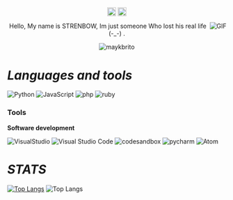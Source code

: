 #                                                                    

<p align="center">
<a href="https://twitter.com/cmd_sh" target="blank"><img align="center" src="https://cdn.jsdelivr.net/npm/simple-icons@3.0.1/icons/twitter.svg" alt="wh6" height="20" width="20" /></a>
<a href="(https://www.youtube.com/@ىعم" target="blank"><img align="center" src="https://cdn.jsdelivr.net/npm/simple-icons@3.0.1/icons/youtube.svg" alt="wh6" height="20" width="20" /></a>
</p>

<img align="right" alt="GIF" src="https://i.pinimg.com/564x/04/95/3c/04953cec39bba5766fb3f522a129503f.jpg"/>

<p align="center">Hello, My name is STRENBOW, Im just someone Who lost his real life (-_-) .</p>
<p align="center"> <img src="https://komarev.com/ghpvc/?username=STRENBOW" alt="maykbrito" /> </p>


#                                                                    *Languages and tools*

![Python](https://img.shields.io/badge/-Python-E34F26?style=for-the-badge&logo=Python&logoColor=fff)
![JavaScript](https://img.shields.io/badge/-JavaScript-F7DF1E?style=for-the-badge&logo=javascript&logoColor=fff)
![php](https://img.shields.io/badge/-php-3178C6?style=for-the-badge&logo=php&logoColor=fff)
![ruby](https://img.shields.io/badge/-ruby-339933?style=for-the-badge&logo=ruby&logoColor=fff)

### Tools


**Software development**

![VisualStudio](https://img.shields.io/badge/-VisualStudio-007ACC?style=for-the-badge&logo=VisualStudio&logoColor=fff)
![Visual Studio Code](https://img.shields.io/badge/-Visual_Studio_Code-007ACC?style=for-the-badge&logo=visual-studio-code&logoColor=fff)
![codesandbox](https://img.shields.io/badge/-codesandbox-181717?style=for-the-badge&logo=codesandbox&logoColor=fff)
![pycharm](https://img.shields.io/badge/-pycharm-181717?style=for-the-badge&logo=pycharm&logoColor=fff)
![Atom](https://img.shields.io/badge/-Atom-007ACC?style=for-the-badge&logo=Atom&logoColor=fff)

#                                                                     *STATS*


[![Top Langs](https://github-readme-stats.vercel.app/api/top-langs/?username=STRENBOW&show_icons=true&theme=dark)](https://github.com/extimative/github-readme-stats)  ![Top Langs](https://github-readme-stats.vercel.app/api?username=WhoDied666&show_icons=true&theme=dark)
